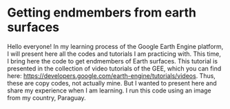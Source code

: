 # Getting endmembers from earth surfaces
Hello everyone!
In my learning process of the Google Earth Engine platform, I will present here all the codes and tutorials I am practicing with.
This time, I bring here the code to get endmembers of Earth surfaces. This tutorial is presented in the collection of video tutorials of the GEE, which you can find here: https://developers.google.com/earth-engine/tutorials/videos. Thus, these are copy codes, not actually mine. But I wanted to present here and share my experience when I am learning.
I run this code using an image from my country, Paraguay. 
